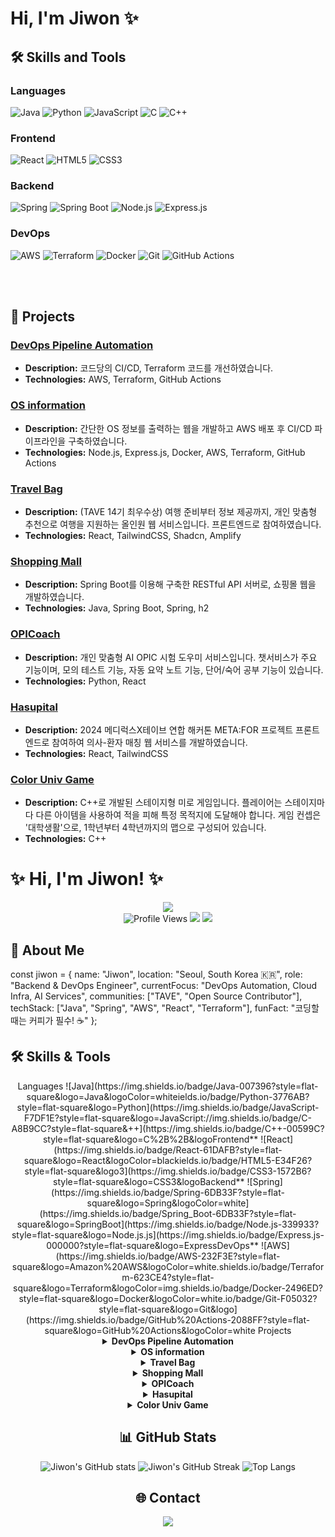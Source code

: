 # Hi, I'm Jiwon ✨

## 🛠 Skills and Tools

### Languages
![Java](https://img.shields.io/badge/Java-007396?style=flat-square&logo=Java&logoColor=white)
![Python](https://img.shields.io/badge/Python-3776AB?style=flat-square&logo=Python&logoColor=white)
![JavaScript](https://img.shields.io/badge/JavaScript-F7DF1E?style=flat-square&logo=JavaScript&logoColor=black)
![C](https://img.shields.io/badge/C-A8B9CC?style=flat-square&logo=C&logoColor=white)
![C++](https://img.shields.io/badge/C++-00599C?style=flat-square&logo=C%2B%2B&logoColor=white)

### Frontend
![React](https://img.shields.io/badge/React-61DAFB?style=flat-square&logo=React&logoColor=black)
![HTML5](https://img.shields.io/badge/HTML5-E34F26?style=flat-square&logo=HTML5&logoColor=white)
![CSS3](https://img.shields.io/badge/CSS3-1572B6?style=flat-square&logo=CSS3&logoColor=white)

### Backend
![Spring](https://img.shields.io/badge/Spring-6DB33F?style=flat-square&logo=Spring&logoColor=white)
![Spring Boot](https://img.shields.io/badge/Spring_Boot-6DB33F?style=flat-square&logo=SpringBoot&logoColor=white)
![Node.js](https://img.shields.io/badge/Node.js-339933?style=flat-square&logo=Node.js&logoColor=white)
![Express.js](https://img.shields.io/badge/Express.js-000000?style=flat-square&logo=Express&logoColor=white)

### DevOps
![AWS](https://img.shields.io/badge/AWS-232F3E?style=flat-square&logo=Amazon%20AWS&logoColor=white)
![Terraform](https://img.shields.io/badge/Terraform-623CE4?style=flat-square&logo=Terraform&logoColor=white)
![Docker](https://img.shields.io/badge/Docker-2496ED?style=flat-square&logo=Docker&logoColor=white)
![Git](https://img.shields.io/badge/Git-F05032?style=flat-square&logo=Git&logoColor=white)
![GitHub Actions](https://img.shields.io/badge/GitHub%20Actions-2088FF?style=flat-square&logo=GitHub%20Actions&logoColor=white)

<br>
<br>

## 🚀 Projects
### [DevOps Pipeline Automation](https://github.com/skkuding/codedang)
- **Description:** 코드당의 CI/CD, Terraform 코드를 개선하였습니다. 
- **Technologies:** AWS, Terraform, GitHub Actions
  
### [OS information](https://github.com/jiwonly/Infra)
- **Description:** 간단한 OS 정보를 출력하는 웹을 개발하고 AWS 배포 후 CI/CD 파이프라인을 구축하였습니다. 
- **Technologies:** Node.js, Express.js, Docker, AWS, Terraform, GitHub Actions

### [Travel Bag](https://github.com/M7-TAVE)
- **Description:** (TAVE 14기 최우수상) 여행 준비부터 정보 제공까지, 개인 맞춤형 추천으로 여행을 지원하는 올인원 웹 서비스입니다. 프론트엔드로 참여하였습니다.
- **Technologies:** React, TailwindCSS, Shadcn, Amplify

### [Shopping Mall](https://github.com/jiwonly/jpashop)
- **Description:** Spring Boot를 이용해 구축한 RESTful API 서버로, 쇼핑몰 웹을 개발하였습니다.
- **Technologies:** Java, Spring Boot, Spring, h2

### [OPICoach](https://github.com/OPICoach/OPICoach)
- **Description:** 개인 맞춤형 AI OPIC 시험 도우미 서비스입니다. 챗서비스가 주요 기능이며, 모의 테스트 기능, 자동 요약 노트 기능, 단어/숙어 공부 기능이 있습니다.
- **Technologies:** Python, React

### [Hasupital](https://github.com/MediluxXTaveHACK-TEAM3/HausPital-Frontend)
- **Description:** 2024 메디럭스X테이브 연합 해커톤 META:FOR 프로젝트 프론트엔드로 참여하여 의사-환자 매칭 웹 서비스를 개발하였습니다.
- **Technologies:** React, TailwindCSS

### [Color Univ Game](https://github.com/jiwonly/ColorUniv)
- **Description:** C++로 개발된 스테이지형 미로 게임입니다. 플레이어는 스테이지마다 다른 아이템을 사용하여 적을 피해 특정 목적지에 도달해야 합니다. 게임 컨셉은 '대학생활'으로, 1학년부터 4학년까지의 맵으로 구성되어 있습니다.
- **Technologies:** C++



# ✨ Hi, I'm Jiwon! ✨
<div align="center"> <img src="https://capsule-render.vercel.app/api?type=waving&color=gradient&height=200&section=header&text=Jiwon&fontSize=70&animation=fadeIn" /> </div> <div align="center"> <img src="https://komarev.com/ghpvcounter/?username=jiwonly&style=flat-square" alt="Profile Views" /> <img src="https://img.shields.io/badge/Blog-blue?style=flat-square&logo=velog&logoColor=white" /> <img src="https://img.shields.io/badge/LinkedIn-Profile-blue?style=flat-square&logo=linkedin&logoColor=white" /> </div>

## 👋 About Me

const jiwon = {
  name: "Jiwon",
  location: "Seoul, South Korea 🇰🇷",
  role: "Backend & DevOps Engineer",
  currentFocus: "DevOps Automation, Cloud Infra, AI Services",
  communities: ["TAVE", "Open Source Contributor"],
  techStack: ["Java", "Spring", "AWS", "React", "Terraform"],
  funFact: "코딩할 때는 커피가 필수! ☕"
};

## 🛠️ Skills & Tools
<div align="center">
Languages
![Java](https://img.shields.io/badge/Java-007396?style=flat-square&logo=Java&logoColor=whiteields.io/badge/Python-3776AB?style=flat-square&logo=Python](https://img.shields.io/badge/JavaScript-F7DF1E?style=flat-square&logo=JavaScript://img.shields.io/badge/C-A8B9CC?style=flat-square&++](https://img.shields.io/badge/C++-00599C?style=flat-square&logo=C%2B%2B&logoFrontend**
![React](https://img.shields.io/badge/React-61DAFB?style=flat-square&logo=React&logoColor=blackields.io/badge/HTML5-E34F26?style=flat-square&logo3](https://img.shields.io/badge/CSS3-1572B6?style=flat-square&logo=CSS3&logoBackend**
![Spring](https://img.shields.io/badge/Spring-6DB33F?style=flat-square&logo=Spring&logoColor=white](https://img.shields.io/badge/Spring_Boot-6DB33F?style=flat-square&logo=SpringBoot](https://img.shields.io/badge/Node.js-339933?style=flat-square&logo=Node.js.js](https://img.shields.io/badge/Express.js-000000?style=flat-square&logo=ExpressDevOps**
![AWS](https://img.shields.io/badge/AWS-232F3E?style=flat-square&logo=Amazon%20AWS&logoColor=white.shields.io/badge/Terraform-623CE4?style=flat-square&logo=Terraform&logoColor=img.shields.io/badge/Docker-2496ED?style=flat-square&logo=Docker&logoColor=white.io/badge/Git-F05032?style=flat-square&logo=Git&logo](https://img.shields.io/badge/GitHub%20Actions-2088FF?style=flat-square&logo=GitHub%20Actions&logoColor=white Projects

<details> <summary><b>DevOps Pipeline Automation</b></summary> <ul> <li><b>Description:</b> 코드당의 CI/CD, Terraform 코드를 개선하였습니다.</li> <li><b>Technologies:</b> AWS, Terraform, GitHub Actions</li> <li><a href="https://github.com/skkuding/codedang">🔗 프로젝트 바로가기</a></li> </ul> </details> <details> <summary><b>OS information</b></summary> <ul> <li><b>Description:</b> 간단한 OS 정보를 출력하는 웹을 개발하고 AWS 배포 후 CI/CD 파이프라인을 구축하였습니다.</li> <li><b>Technologies:</b> Node.js, Express.js, Docker, AWS, Terraform, GitHub Actions</li> <li><a href="https://github.com/jiwonly/Infra">🔗 프로젝트 바로가기</a></li> </ul> </details> <details> <summary><b>Travel Bag</b></summary> <ul> <li><b>Description:</b> (TAVE 14기 최우수상) 여행 준비부터 정보 제공까지, 개인 맞춤형 추천으로 여행을 지원하는 올인원 웹 서비스입니다. 프론트엔드로 참여하였습니다.</li> <li><b>Technologies:</b> React, TailwindCSS, Shadcn, Amplify</li> <li><a href="https://github.com/M7-TAVE">🔗 프로젝트 바로가기</a></li> </ul> </details> <details> <summary><b>Shopping Mall</b></summary> <ul> <li><b>Description:</b> Spring Boot를 이용해 구축한 RESTful API 서버로, 쇼핑몰 웹을 개발하였습니다.</li> <li><b>Technologies:</b> Java, Spring Boot, Spring, h2</li> <li><a href="https://github.com/jiwonly/jpashop">🔗 프로젝트 바로가기</a></li> </ul> </details> <details> <summary><b>OPICoach</b></summary> <ul> <li><b>Description:</b> 개인 맞춤형 AI OPIC 시험 도우미 서비스입니다. 챗서비스가 주요 기능이며, 모의 테스트 기능, 자동 요약 노트 기능, 단어/숙어 공부 기능이 있습니다.</li> <li><b>Technologies:</b> Python, React</li> <li><a href="https://github.com/OPICoach/OPICoach">🔗 프로젝트 바로가기</a></li> </ul> </details> <details> <summary><b>Hasupital</b></summary> <ul> <li><b>Description:</b> 2024 메디럭스X테이브 연합 해커톤 META:FOR 프로젝트 프론트엔드로 참여하여 의사-환자 매칭 웹 서비스를 개발하였습니다.</li> <li><b>Technologies:</b> React, TailwindCSS</li> <li><a href="https://github.com/MediluxXTaveHACK-TEAM3/HausPital-Frontend">🔗 프로젝트 바로가기</a></li> </ul> </details> <details> <summary><b>Color Univ Game</b></summary> <ul> <li><b>Description:</b> C++로 개발된 스테이지형 미로 게임입니다. 플레이어는 스테이지마다 다른 아이템을 사용하여 적을 피해 특정 목적지에 도달해야 합니다. 게임 컨셉은 '대학생활'로, 1학년부터 4학년까지의 맵으로 구성되어 있습니다.</li> <li><b>Technologies:</b> C++</li> <li><a href="https://github.com/jiwonly/ColorUniv">🔗 프로젝트 바로가기</a></li> </ul> </details>

## 📊 GitHub Stats
<div align="center"> <img src="https://github-readme-stats.vercel.app/api?username=jiwonly&show_icons=true&theme=radical" alt="Jiwon's GitHub stats" /> <img src="https://github-readme-streak-stats.herokuapp.com/?user=jiwonly&theme=radical" alt="Jiwon's GitHub Streak" /> <img src="https://github-readme-stats.vercel.app/api/top-langs/?username=jiwonly&layout=compact&theme=radical" alt="Top Langs" /> </div>

## 🌐 Contact
<p align="center"> <a href="mailto:ysjjw2003@naver.com"><img src="https://img.shields.io/badge/email-ysjjw2003@naver.com-red?style=flat-square&logo=gmail&logoColor=white"/></a> 


